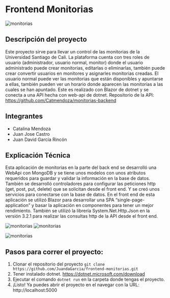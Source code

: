 # Frontend Monitorias
![monitorias](https://firebasestorage.googleapis.com/v0/b/files-f91c4.appspot.com/o/Mockup.jpg?alt=media&token=2936fd83-6d26-4494-aaa3-a5579132b61d)

## Descripción del proyecto
Este proyecto sirve para llevar un control de las monitorias de la Universidad Santiago de Cali. La plataforma cuenta con tres roles de usuario (administrador, usuario normal, monitor) donde el usuario administrado puede crear monitorias, editarlas o eliminarlas, también puede crear convertir usuarios en monitores y asignarles monitorias creadas. El usuario normal puede ver las monitorias que están disponibles y apuntarse a ellas, también pueden ver un horario donde aparecen las monitorias a las cuales se han apuntado. Este es realizado con Blazor de dotnet y se conecta a una API hecha con web-api de dotnet. Repositorio de la API: https://github.com/Catmendoza/monitorias-backend

## Integrantes
- Catalina Mendoza
- Juan Jose Castro
- Juan David García Rincón

## Explicación Técnica
Esta aplicación de monitorias en la parte del back end se desarrolló una WebApi con MongoDB y se tiene unos modelos con unos atributos requeridos para guardar y validar la información en la base de datos. También se desarrolló controladores para configurar las peticiones http (get, post, put, delete) que se solicitan desde el front end. Y se creó unos servicios para conectarse con la base de datos. 
En el front end de esta aplicación se utilizó Blazor para desarrollar una SPA “single-page-application” y basar la aplicación en componentes para tener un mejor rendimiento. También se utilizó la librería System.Net.Http.Json en la versión 3.2.1 para realizar las consultas http de la API desde el front end.

![monitorias](https://firebasestorage.googleapis.com/v0/b/files-f91c4.appspot.com/o/Frame%206.png?alt=media&token=fe82f14a-75a3-4ad5-ab12-e08a9907342c)
![monitorias](https://firebasestorage.googleapis.com/v0/b/files-f91c4.appspot.com/o/WhatsApp%20Image%202020-11-27%20at%2012.04.27%20AM.jpeg?alt=media&token=ecea5a1f-bec6-4b85-85eb-9126810d47c4)

![monitorias](https://firebasestorage.googleapis.com/v0/b/files-f91c4.appspot.com/o/WhatsApp%20Image%202020-11-26%20at%2011.46.43%20PM.jpeg?alt=media&token=a41ec26e-886c-4a6e-9854-3b9ecab72150)

## Pasos para correr el proyecto:
1. Clonar el repositorio del proyecto ```git clone https://github.com/JuandaGarcia/frontend-monitorias.git```
2. Tener instalado dotnet. https://dotnet.microsoft.com/download
3. Ejecutar el comando ```dotnet run``` en la carpeta donde tengas el proyecto.
4. ¡Listo! Ya puedes abrir el proyecto en el navegar con la URL: http://localhost:5000
